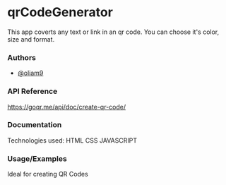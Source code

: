
# qrCodeGenerator

This app coverts any text or link in an qr code.
You can choose it's color, size and format.




### Authors

- [@oliam9](https://www.github.com/oliam9)


### API Reference

https://goqr.me/api/doc/create-qr-code/


### Documentation

Technologies used: HTML CSS JAVASCRIPT


### Usage/Examples

Ideal for creating QR Codes 

